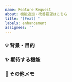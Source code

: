 ```yaml
---
name: Feature Request
about: 機能追加・改善要望はこちら
title: "[Feat] "
labels: enhancement
assignees: ''
---
```


### 💡 背景・目的
<!-- なぜ必要か、解決したい課題は？ -->

### ✨ 期待する機能
<!-- 具体的な要件・挙動 -->

### 📝 その他メモ
<!-- 参考資料や関連 Issue など -->
